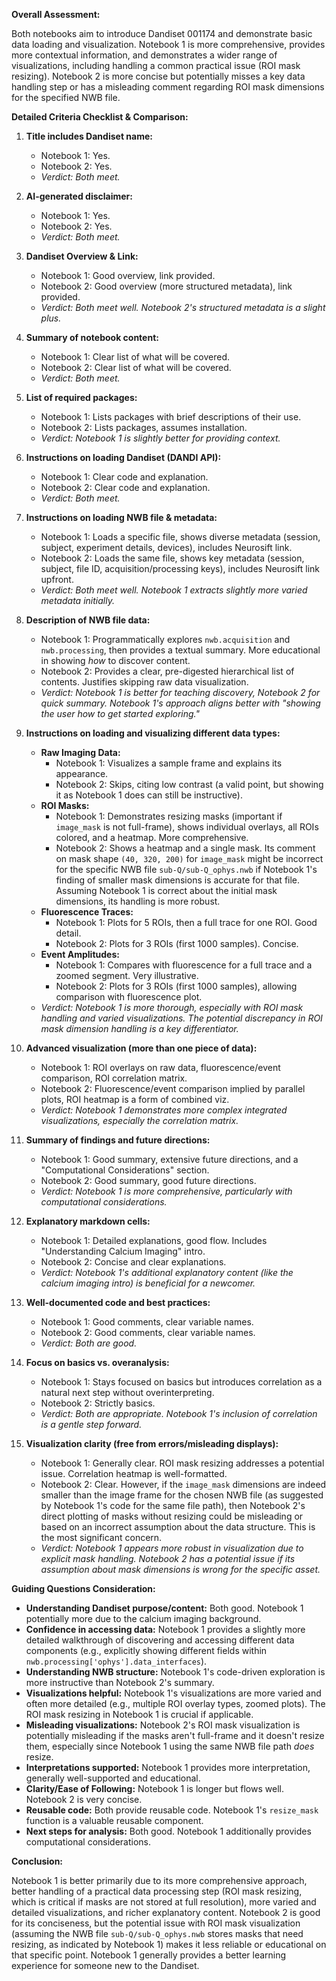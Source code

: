 **Overall Assessment:**

Both notebooks aim to introduce Dandiset 001174 and demonstrate basic data loading and visualization. Notebook 1 is more comprehensive, provides more contextual information, and demonstrates a wider range of visualizations, including handling a common practical issue (ROI mask resizing). Notebook 2 is more concise but potentially misses a key data handling step or has a misleading comment regarding ROI mask dimensions for the specified NWB file.

**Detailed Criteria Checklist & Comparison:**

1.  **Title includes Dandiset name:**
    *   Notebook 1: Yes.
    *   Notebook 2: Yes.
    *   *Verdict: Both meet.*

2.  **AI-generated disclaimer:**
    *   Notebook 1: Yes.
    *   Notebook 2: Yes.
    *   *Verdict: Both meet.*

3.  **Dandiset Overview & Link:**
    *   Notebook 1: Good overview, link provided.
    *   Notebook 2: Good overview (more structured metadata), link provided.
    *   *Verdict: Both meet well. Notebook 2's structured metadata is a slight plus.*

4.  **Summary of notebook content:**
    *   Notebook 1: Clear list of what will be covered.
    *   Notebook 2: Clear list of what will be covered.
    *   *Verdict: Both meet.*

5.  **List of required packages:**
    *   Notebook 1: Lists packages with brief descriptions of their use.
    *   Notebook 2: Lists packages, assumes installation.
    *   *Verdict: Notebook 1 is slightly better for providing context.*

6.  **Instructions on loading Dandiset (DANDI API):**
    *   Notebook 1: Clear code and explanation.
    *   Notebook 2: Clear code and explanation.
    *   *Verdict: Both meet.*

7.  **Instructions on loading NWB file & metadata:**
    *   Notebook 1: Loads a specific file, shows diverse metadata (session, subject, experiment details, devices), includes Neurosift link.
    *   Notebook 2: Loads the same file, shows key metadata (session, subject, file ID, acquisition/processing keys), includes Neurosift link upfront.
    *   *Verdict: Both meet well. Notebook 1 extracts slightly more varied metadata initially.*

8.  **Description of NWB file data:**
    *   Notebook 1: Programmatically explores `nwb.acquisition` and `nwb.processing`, then provides a textual summary. More educational in showing *how* to discover content.
    *   Notebook 2: Provides a clear, pre-digested hierarchical list of contents. Justifies skipping raw data visualization.
    *   *Verdict: Notebook 1 is better for teaching discovery, Notebook 2 for quick summary. Notebook 1's approach aligns better with "showing the user how to get started exploring."*

9.  **Instructions on loading and visualizing different data types:**
    *   **Raw Imaging Data:**
        *   Notebook 1: Visualizes a sample frame and explains its appearance.
        *   Notebook 2: Skips, citing low contrast (a valid point, but showing it as Notebook 1 does can still be instructive).
    *   **ROI Masks:**
        *   Notebook 1: Demonstrates resizing masks (important if `image_mask` is not full-frame), shows individual overlays, all ROIs colored, and a heatmap. More comprehensive.
        *   Notebook 2: Shows a heatmap and a single mask. Its comment on mask shape `(40, 320, 200)` for `image_mask` might be incorrect for the specific NWB file `sub-Q/sub-Q_ophys.nwb` if Notebook 1's finding of smaller mask dimensions is accurate for that file. Assuming Notebook 1 is correct about the initial mask dimensions, its handling is more robust.
    *   **Fluorescence Traces:**
        *   Notebook 1: Plots for 5 ROIs, then a full trace for one ROI. Good detail.
        *   Notebook 2: Plots for 3 ROIs (first 1000 samples). Concise.
    *   **Event Amplitudes:**
        *   Notebook 1: Compares with fluorescence for a full trace and a zoomed segment. Very illustrative.
        *   Notebook 2: Plots for 3 ROIs (first 1000 samples), allowing comparison with fluorescence plot.
    *   *Verdict: Notebook 1 is more thorough, especially with ROI mask handling and varied visualizations. The potential discrepancy in ROI mask dimension handling is a key differentiator.*

10. **Advanced visualization (more than one piece of data):**
    *   Notebook 1: ROI overlays on raw data, fluorescence/event comparison, ROI correlation matrix.
    *   Notebook 2: Fluorescence/event comparison implied by parallel plots, ROI heatmap is a form of combined viz.
    *   *Verdict: Notebook 1 demonstrates more complex integrated visualizations, especially the correlation matrix.*

11. **Summary of findings and future directions:**
    *   Notebook 1: Good summary, extensive future directions, and a "Computational Considerations" section.
    *   Notebook 2: Good summary, good future directions.
    *   *Verdict: Notebook 1 is more comprehensive, particularly with computational considerations.*

12. **Explanatory markdown cells:**
    *   Notebook 1: Detailed explanations, good flow. Includes "Understanding Calcium Imaging" intro.
    *   Notebook 2: Concise and clear explanations.
    *   *Verdict: Notebook 1's additional explanatory content (like the calcium imaging intro) is beneficial for a newcomer.*

13. **Well-documented code and best practices:**
    *   Notebook 1: Good comments, clear variable names.
    *   Notebook 2: Good comments, clear variable names.
    *   *Verdict: Both are good.*

14. **Focus on basics vs. overanalysis:**
    *   Notebook 1: Stays focused on basics but introduces correlation as a natural next step without overinterpreting.
    *   Notebook 2: Strictly basics.
    *   *Verdict: Both are appropriate. Notebook 1's inclusion of correlation is a gentle step forward.*

15. **Visualization clarity (free from errors/misleading displays):**
    *   Notebook 1: Generally clear. ROI mask resizing addresses a potential issue. Correlation heatmap is well-formatted.
    *   Notebook 2: Clear. However, if the `image_mask` dimensions are indeed smaller than the image frame for the chosen NWB file (as suggested by Notebook 1's code for the same file path), then Notebook 2's direct plotting of masks without resizing could be misleading or based on an incorrect assumption about the data structure. This is the most significant concern.
    *   *Verdict: Notebook 1 appears more robust in visualization due to explicit mask handling. Notebook 2 has a potential issue if its assumption about mask dimensions is wrong for the specific asset.*

**Guiding Questions Consideration:**

*   **Understanding Dandiset purpose/content:** Both good. Notebook 1 potentially more due to the calcium imaging background.
*   **Confidence in accessing data:** Notebook 1 provides a slightly more detailed walkthrough of discovering and accessing different data components (e.g., explicitly showing different fields within `nwb.processing['ophys'].data_interfaces`).
*   **Understanding NWB structure:** Notebook 1's code-driven exploration is more instructive than Notebook 2's summary.
*   **Visualizations helpful:** Notebook 1's visualizations are more varied and often more detailed (e.g., multiple ROI overlay types, zoomed plots). The ROI mask resizing in Notebook 1 is crucial if applicable.
*   **Misleading visualizations:** Notebook 2's ROI mask visualization is potentially misleading if the masks aren't full-frame and it doesn't resize them, especially since Notebook 1 using the same NWB file path *does* resize.
*   **Interpretations supported:** Notebook 1 provides more interpretation, generally well-supported and educational.
*   **Clarity/Ease of Following:** Notebook 1 is longer but flows well. Notebook 2 is very concise.
*   **Reusable code:** Both provide reusable code. Notebook 1's `resize_mask` function is a valuable reusable component.
*   **Next steps for analysis:** Both good. Notebook 1 additionally provides computational considerations.

**Conclusion:**

Notebook 1 is better primarily due to its more comprehensive approach, better handling of a practical data processing step (ROI mask resizing, which is critical if masks are not stored at full resolution), more varied and detailed visualizations, and richer explanatory content. Notebook 2 is good for its conciseness, but the potential issue with ROI mask visualization (assuming the NWB file `sub-Q/sub-Q_ophys.nwb` stores masks that need resizing, as indicated by Notebook 1) makes it less reliable or educational on that specific point. Notebook 1 generally provides a better learning experience for someone new to the Dandiset.